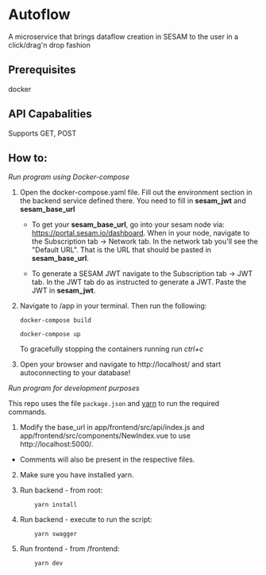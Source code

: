# Autoflow
A microservice that brings dataflow creation in SESAM to the user in a click/drag'n drop fashion

## Prerequisites
docker

## API Capabalities
Supports GET, POST

## How to:

*Run program using Docker-compose*

1. Open the docker-compose.yaml file. Fill out the environment section in the backend service defined there. You need to fill in **sesam_jwt** and **sesam_base_url**
    
    - To get your **sesam_base_url**, go into your sesam node via: https://portal.sesam.io/dashboard. When in your node, navigate to the Subscription tab -> Network tab. In the network tab you'll see the "Default URL". That is the URL that should be pasted in **sesam_base_url**.

    - To generate a SESAM JWT navigate to the Subscription tab -> JWT tab. In the JWT tab do as instructed to generate a JWT. Paste the JWT in **sesam_jwt**.

2. Navigate to /app in your terminal. Then run the following:
    ```
    docker-compose build
    ```

    ```
    docker-compose up
    ```

    To gracefully stopping the containers running run *ctrl+c*
    
3. Open your browser and navigate to http://localhost/ and start autoconnecting to your database! 

*Run program for development purposes*

This repo uses the file ```package.json``` and [yarn](https://yarnpkg.com/lang/en/) to run the required commands.

1. Modify the base_url in app/frontend/src/api/index.js and app/frontend/src/components/NewIndex.vue to use http://localhost:5000/.
- Comments will also be present in the respective files.

2. Make sure you have installed yarn.

3. Run backend - from root:
    ```
        yarn install
    ```

4. Run backend - execute to run the script:
    ```
        yarn swagger
    ```

5. Run frontend - from /frontend:
    ```
        yarn dev
    ```